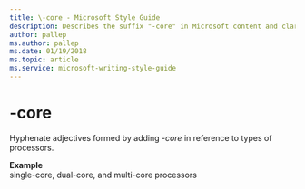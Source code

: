 ```yaml
---
title: \-core - Microsoft Style Guide
description: Describes the suffix "-core" in Microsoft content and clarifies how to handle hyphenating terms that use the suffix.
author: pallep
ms.author: pallep
ms.date: 01/19/2018
ms.topic: article
ms.service: microsoft-writing-style-guide
---
```


# \-core

Hyphenate adjectives formed by adding *-core* in reference to types of processors.

**Example**  
single-core, dual-core, and multi-core processors
